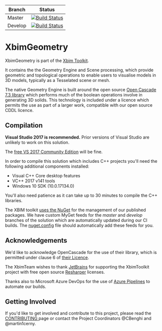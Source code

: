 Branch | Status
------ | -------
Master | [![Build Status](https://dev.azure.com/xBIMTeam/xBIMToolkit/_apis/build/status/xBimTeam.XbimExchange?branchName=master)](https://dev.azure.com/xBIMTeam/xBIMToolkit/_build/latest?definitionId=3&branchName=master)
Develop | [![Build Status](https://dev.azure.com/xBIMTeam/xBIMToolkit/_apis/build/status/xBimTeam.XbimExchange?branchName=develop)](https://dev.azure.com/xBIMTeam/xBIMToolkit/_build/latest?definitionId=3&branchName=develop)


# XbimGeometry

XbimGeometry is part of the [Xbim Toolkit](https://github.com/xBimTeam/XbimEssentials). 

It contains the the Geometry Engine and Scene processing, which provide geometric and topological operations 
to enable users to visualise models in 3D models, typically as a Tesselated scene or mesh.

The native Geometry Engine is built around the open source [Open Cascade 7.3 library](https://www.opencascade.com/content/overview)
which performs much of the boolean operations involve in generating 3D solids. 
This technology is included under a licence which permits the use as part of a larger work, compatible with our open source CDDL licence.

## Compilation

**Visual Studio 2017 is recommended.**
Prior versions of Visual Studio are unlikely to work on this solution.

The [free VS 2017 Community Edition](https://visualstudio.microsoft.com/downloads/) will be fine. 

In order to compile this solution which includes C++ projects you'll need the following additional 
components installed:

- Visual C++ Core desktop features
- VC++ 2017 v141 tools
- Windows 10 SDK (10.0.17134.0) 

You'll also need patience as it can take up to 30 minutes to compile the C++ libraries.

The XBIM toolkit [uses the NuGet](https://www.nuget.org/packages/Xbim.Geometry/) for the management of our published packages.
We have custom MyGet feeds for the *master* and *develop* branches of the solution which are automatically
updated during our CI builds. The [nuget.config](nuget.config) file should automatically add these feeds for you.


## Acknowledgements
We'd like to acknowledge OpenCascade for the use of their library, which is permitted under clause 6 of [their
Licence](https://www.opencascade.com/content/licensing). 

The XbimTeam wishes to thank [JetBrains](https://www.jetbrains.com/) for supporting the XbimToolkit project 
with free open source [Resharper](https://www.jetbrains.com/resharper/) licenses.

Thanks also to Microsoft Azure DevOps for the use of [Azure Pipelines](https://azure.microsoft.com/en-us/services/devops/pipelines/) 
to automate our builds.

## Getting Involved

If you'd like to get involved and contribute to this project, please read the [CONTRIBUTING ](https://github.com/xBimTeam/XbimEssentials/blob/master/CONTRIBUTING.md)
page or contact the Project Coordinators @CBenghi and @martin1cerny.
